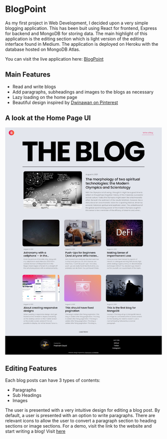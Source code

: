# BlogPoint
As my first project in Web Development, I decided upon a very simple blogging application. This has been buit using React for frontend, Express for backend and MongoDB for storing data. The main highlight of this application is the editing section which is light version of the editing interface found in Medium. The application is deployed on Heroku with the database hosted on MongoDB Atlas.

You can visit the live application here: [BlogPoint](https://blog-website-myidispg.herokuapp.com/)

## Main Features
* Read and write blogs
* Add paragraphs, subheadings and images to the blogs as necessary
* Lazy loading on the home page
* Beautiful design inspired by [Dwinawan on Pinterest](https://dribbble.com/shots/15238065-Blog-Personal-Website)

## A look at the Home Page UI
![Home Page of BlogPoint](https://github.com/myidispg/simple-blog/blob/main/readme_assets/home_page_full.jpeg)

## Editing Features
Each blog posts can have 3 types of contents:
* Paragraphs
* Sub Headings
* Images

The user is presented with a very intuitive design for editing a blog post. By default, a user is presented with an option to write paragraphs. There are relevant icons to allow the user to convert a paragraph section to heading sections or image sections. For a demo, visit the link to the website and start writing a blog! Visit [here](https://blog-website-myidispg.herokuapp.com/)
